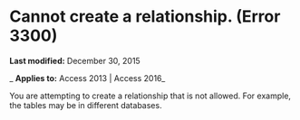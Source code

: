 
# Cannot create a relationship. (Error 3300)

 **Last modified:** December 30, 2015

 _ **Applies to:** Access 2013 | Access 2016_

You are attempting to create a relationship that is not allowed. For example, the tables may be in different databases.

